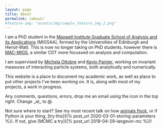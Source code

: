 ```yaml
---
layout: page
title: About
permalink: /about/
#feature-img: "assets/img/sample_feature_img_2.png"
---
```


I am a PhD student in the [Maxwell Institute Graduate School of Analysis and its Applications](http://www.maxwell.ac.uk/migsaa) (MIGSAA), formed by the Universities of Edinburgh and Heriot-Watt. This is now no longer taking on PhD students, however there is [MAC-MIGS](https://www.mac-migs.ac.uk/), a similar CDT more focussed on analysis and computation.

I am supervised by [Michela Ottobre](http://www.macs.hw.ac.uk/~mo3/) and [Kevin Painter](http://www.macs.hw.ac.uk/~painter/), working on invariant measures of interacting particle systems, both analytically and numerically.

This website is a place to document my academic work, as well as place to put other projects I've been working on. It is, along with most of my projects, a work in progress.

Any comments, questions, errors, drop me an email using the icon in the top right. Change \_at\_ to @.

Not sure where to start? See my most recent talk on how [animals flock](https://tom271.github.io/Slides/SIAMColloq2020/#/), or if Python is your thing, [try this]({% post_url 2020-03-01-storing-parameters %}). If not, give [MCMC a try]({% post_url 2019-04-29-langevin-mc %})!
